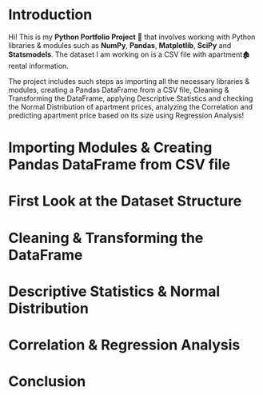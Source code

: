 # Introduction

Hi! This is my **Python Portfolio Project** 🐉 that involves working with Python
libraries & modules such as **NumPy**, **Pandas**, **Matplotlib**, **SciPy** 
and **Statsmodels**. The dataset I am working on is a CSV file with apartment🏚️ rental information.


The project includes such steps as importing all the necessary libraries & modules, creating a 
Pandas DataFrame from a CSV file, Cleaning & Transforming the DataFrame, applying Descriptive Statistics
and checking the Normal Distribution of apartment prices, analyzing the Correlation and predicting 
apartment price based on its size using Regression Analysis!


# Importing Modules & Creating Pandas DataFrame from CSV file

# First Look at the Dataset Structure

# Cleaning & Transforming the DataFrame

# Descriptive Statistics & Normal Distribution

# Correlation & Regression Analysis

# Conclusion